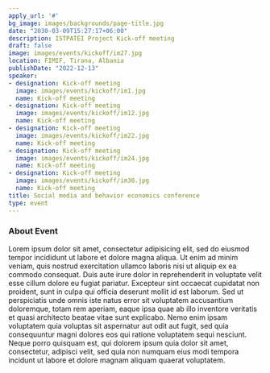 ```yaml
---
apply_url: '#'
bg_image: images/backgrounds/page-title.jpg
date: "2030-03-09T15:27:17+06:00"
description: ISTPATEI Project Kick-off meeting
draft: false
image: images/events/kickoff/im27.jpg
location: FIMIF, Tirana, Albania
publishDate: "2022-12-13"
speaker:
- designation: Kick-off meeting
  image: images/events/kickoff/im1.jpg
  name: Kick-off meeting
- designation: Kick-off meeting
  image: images/events/kickoff/im12.jpg
  name: Kick-off meeting
- designation: Kick-off meeting
  image: images/events/kickoff/im22.jpg
  name: Kick-off meeting
- designation: Kick-off meeting
  image: images/events/kickoff/im24.jpg
  name: Kick-off meeting
- designation: Kick-off meeting
  image: images/events/kickoff/im30.jpg
  name: Kick-off meeting  
title: Social media and behavior economics conference
type: event
---
```


### About Event

Lorem ipsum dolor sit amet, consectetur adipisicing elit, sed do eiusmod tempor incididunt ut labore et dolore magna aliqua. Ut enim ad minim veniam, quis nostrud exercitation ullamco laboris nisi ut aliquip ex ea commodo consequat. Duis aute irure dolor in reprehenderit in voluptate velit esse cillum dolore eu fugiat  pariatur. Excepteur sint occaecat cupidatat non proident, sunt in culpa qui officia deserunt mollit id est laborum. Sed ut perspiciatis unde omnis iste natus error sit voluptatem accusantium doloremque, totam rem aperiam, eaque ipsa quae ab illo inventore veritatis et quasi architecto beatae vitae sunt explicabo. Nemo enim ipsam voluptatem quia voluptas sit aspernatur aut odit aut fugit, sed quia consequuntur magni dolores eos qui ratione voluptatem sequi nesciunt. Neque porro quisquam est, qui dolorem ipsum quia dolor sit amet, consectetur, adipisci velit, sed quia non numquam eius modi tempora incidunt ut labore et dolore magnam aliquam quaerat voluptatem.